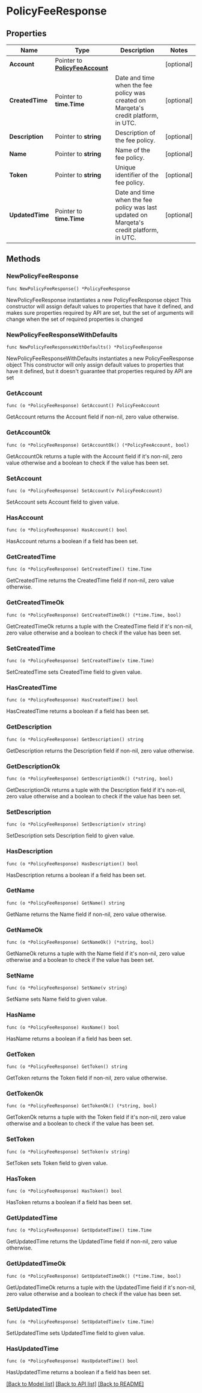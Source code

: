 # PolicyFeeResponse

## Properties

Name | Type | Description | Notes
------------ | ------------- | ------------- | -------------
**Account** | Pointer to [**PolicyFeeAccount**](PolicyFeeAccount.md) |  | [optional] 
**CreatedTime** | Pointer to **time.Time** | Date and time when the fee policy was created on Marqeta&#39;s credit platform, in UTC. | [optional] 
**Description** | Pointer to **string** | Description of the fee policy. | [optional] 
**Name** | Pointer to **string** | Name of the fee policy. | [optional] 
**Token** | Pointer to **string** | Unique identifier of the fee policy. | [optional] 
**UpdatedTime** | Pointer to **time.Time** | Date and time when the fee policy was last updated on Marqeta&#39;s credit platform, in UTC. | [optional] 

## Methods

### NewPolicyFeeResponse

`func NewPolicyFeeResponse() *PolicyFeeResponse`

NewPolicyFeeResponse instantiates a new PolicyFeeResponse object
This constructor will assign default values to properties that have it defined,
and makes sure properties required by API are set, but the set of arguments
will change when the set of required properties is changed

### NewPolicyFeeResponseWithDefaults

`func NewPolicyFeeResponseWithDefaults() *PolicyFeeResponse`

NewPolicyFeeResponseWithDefaults instantiates a new PolicyFeeResponse object
This constructor will only assign default values to properties that have it defined,
but it doesn't guarantee that properties required by API are set

### GetAccount

`func (o *PolicyFeeResponse) GetAccount() PolicyFeeAccount`

GetAccount returns the Account field if non-nil, zero value otherwise.

### GetAccountOk

`func (o *PolicyFeeResponse) GetAccountOk() (*PolicyFeeAccount, bool)`

GetAccountOk returns a tuple with the Account field if it's non-nil, zero value otherwise
and a boolean to check if the value has been set.

### SetAccount

`func (o *PolicyFeeResponse) SetAccount(v PolicyFeeAccount)`

SetAccount sets Account field to given value.

### HasAccount

`func (o *PolicyFeeResponse) HasAccount() bool`

HasAccount returns a boolean if a field has been set.

### GetCreatedTime

`func (o *PolicyFeeResponse) GetCreatedTime() time.Time`

GetCreatedTime returns the CreatedTime field if non-nil, zero value otherwise.

### GetCreatedTimeOk

`func (o *PolicyFeeResponse) GetCreatedTimeOk() (*time.Time, bool)`

GetCreatedTimeOk returns a tuple with the CreatedTime field if it's non-nil, zero value otherwise
and a boolean to check if the value has been set.

### SetCreatedTime

`func (o *PolicyFeeResponse) SetCreatedTime(v time.Time)`

SetCreatedTime sets CreatedTime field to given value.

### HasCreatedTime

`func (o *PolicyFeeResponse) HasCreatedTime() bool`

HasCreatedTime returns a boolean if a field has been set.

### GetDescription

`func (o *PolicyFeeResponse) GetDescription() string`

GetDescription returns the Description field if non-nil, zero value otherwise.

### GetDescriptionOk

`func (o *PolicyFeeResponse) GetDescriptionOk() (*string, bool)`

GetDescriptionOk returns a tuple with the Description field if it's non-nil, zero value otherwise
and a boolean to check if the value has been set.

### SetDescription

`func (o *PolicyFeeResponse) SetDescription(v string)`

SetDescription sets Description field to given value.

### HasDescription

`func (o *PolicyFeeResponse) HasDescription() bool`

HasDescription returns a boolean if a field has been set.

### GetName

`func (o *PolicyFeeResponse) GetName() string`

GetName returns the Name field if non-nil, zero value otherwise.

### GetNameOk

`func (o *PolicyFeeResponse) GetNameOk() (*string, bool)`

GetNameOk returns a tuple with the Name field if it's non-nil, zero value otherwise
and a boolean to check if the value has been set.

### SetName

`func (o *PolicyFeeResponse) SetName(v string)`

SetName sets Name field to given value.

### HasName

`func (o *PolicyFeeResponse) HasName() bool`

HasName returns a boolean if a field has been set.

### GetToken

`func (o *PolicyFeeResponse) GetToken() string`

GetToken returns the Token field if non-nil, zero value otherwise.

### GetTokenOk

`func (o *PolicyFeeResponse) GetTokenOk() (*string, bool)`

GetTokenOk returns a tuple with the Token field if it's non-nil, zero value otherwise
and a boolean to check if the value has been set.

### SetToken

`func (o *PolicyFeeResponse) SetToken(v string)`

SetToken sets Token field to given value.

### HasToken

`func (o *PolicyFeeResponse) HasToken() bool`

HasToken returns a boolean if a field has been set.

### GetUpdatedTime

`func (o *PolicyFeeResponse) GetUpdatedTime() time.Time`

GetUpdatedTime returns the UpdatedTime field if non-nil, zero value otherwise.

### GetUpdatedTimeOk

`func (o *PolicyFeeResponse) GetUpdatedTimeOk() (*time.Time, bool)`

GetUpdatedTimeOk returns a tuple with the UpdatedTime field if it's non-nil, zero value otherwise
and a boolean to check if the value has been set.

### SetUpdatedTime

`func (o *PolicyFeeResponse) SetUpdatedTime(v time.Time)`

SetUpdatedTime sets UpdatedTime field to given value.

### HasUpdatedTime

`func (o *PolicyFeeResponse) HasUpdatedTime() bool`

HasUpdatedTime returns a boolean if a field has been set.


[[Back to Model list]](../README.md#documentation-for-models) [[Back to API list]](../README.md#documentation-for-api-endpoints) [[Back to README]](../README.md)



